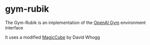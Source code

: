# gym-rubik

The Gym-Rubik is an implementation of the [OpenAI Gym](https://gym.openai.com/) environment interface

It uses a modified [MagicCube](https://github.com/davidwhogg/MagicCube) by David Whogg